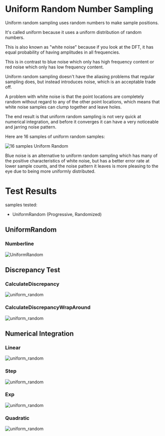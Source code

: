 # Uniform Random Number Sampling
Uniform random sampling uses random numbers to make sample positions.

It's called uniform because it uses a uniform distribution of random numbers.

This is also known as "white noise" because if you look at the DFT, it has equal probability of having amplitudes in all frequencies.

This is in contrast to blue noise which only has high frequency content or red noise which only has low frequency content.

Uniform random sampling doesn't have the aliasing problems that regular sampling does, but instead introduces noise, which is an acceptable trade off.

A problem with white noise is that the point locations are completely random without regard to any of the other point locations, which means that white noise samples can clump together and leave holes.

The end result is that uniform random sampling is not very quick at numerical integration, and before it converges it can have a very noticeable and jarring noise pattern.

Here are 16 samples of uniform random samples:

![16 samples Uniform Random](../../../samples/_1d/uniform_random/MakeNumberline_UniformRandom_16.png)

Blue noise is an alternative to uniform random sampling which has many of the positive characteristics of white noise, but has a better error rate at lower sample counts, and the noise pattern it leaves is more pleasing to the eye due to being more uniformly distributed.

# Test Results
 samples tested:
* UniformRandom (Progressive, Randomized)
## UniformRandom
### Numberline
![UniformRandom](../../../samples/_1d/uniform_random/MakeNumberline_UniformRandom.png)  
## Discrepancy Test
### CalculateDiscrepancy
![uniform_random](../../../samples/_1d/uniform_random/CalculateDiscrepancy.png)  
### CalculateDiscrepancyWrapAround
![uniform_random](../../../samples/_1d/uniform_random/CalculateDiscrepancyWrapAround.png)  
## Numerical Integration
### Linear
![uniform_random](../../../samples/_1d/uniform_random/Linear.png)  
### Step
![uniform_random](../../../samples/_1d/uniform_random/Step.png)  
### Exp
![uniform_random](../../../samples/_1d/uniform_random/Exp.png)  
### Quadratic
![uniform_random](../../../samples/_1d/uniform_random/Quadratic.png)  
